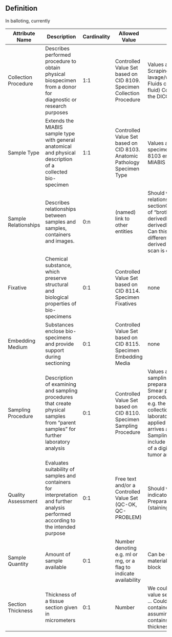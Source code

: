 ## Definition


In balloting, currently


Attribute Name | Description | Cardinality | Allowed Value | Comment | 
|---|---|---|---|---|
Collection Procedure | Describes performed procedure to obtain physical biospecimen from a donor for diagnostic or research purposes | 1:1 | Controlled Value Set based on CID 8109. Specimen Collection Procedure | Values as Biopsy, Excision, Scraping,... Bronchoalveolar lavage/washing, Cytobrush, Body Fluids collection, CSF (Cerebrospinal fluid) Collection are not included in the DICOM CID
Sample Type | Extends the MIABIS sample type with general anatomical and physical description of a collected bio-specimen | 1:1 | Controlled Value Set based on CID 8103. Anatomic Pathology Specimen Type | Values as e.g. Entire body, Tissue specimen, Smear sample Is CID 8103 enough? How to extend the MIABIS sample type attributes? |
Sample Relationships | Describes relationships between samples and samples, containers and images. | 0:n | (named) link to other entities | Should we provided named relationships? e.g., derivedFrom; sectionOf; Should we allow relations of “brothers”? e.g derivedFromTheSameBlock; derivedFromTheSamePrimarySampe; Can this be a concept used in different domains? e.g., a block is derived from a primary but also a scan is derived from a container; |
Fixative | Chemical substance, which preserve structural and biological properties of bio-specimens | 0:1 | Controlled Value Set based on CID 8114. Specimen Fixatives | none |
Embedding Medium | Substances enclose bio-specimens and provide support during sectioning | 0:1 | Controlled Value Set based on CID 8115. Specimen Embedding Media | none |
Sampling Procedure | Description of examining and sampling procedures that create physical samples from “parent samples” for further laboratory analysis | 0:1 | Controlled Value Set based on CID 8110. Specimen Sampling Procedure | Values as e.g. e.g. Dissection, Core sampling, Block sectioning, Touch preparation, Laser microdissection, Smear procedure; A sampling procedure can have a report linked, e.g. the gross evaluation; The collection procedure is outside of the laboratory the sampling procedure is applied after a (primary) sample arrives at the; pathology laboratory; Sampling procedure does not include image annotation”sampling” of a digital file e.g., annotation of tumor area |
Quality Assessment | Evaluates suitability of samples and containers for interpretation and further analysis performed according to the intended purpose | 0:1 | Free text and/or a Controlled Value Set (QC-OK, QC-PROBLEM) | Should we have different quality indicator for the differents steps? Preparation Q; Assay procedures (staining) Q; Scanning Q |
Sample Quantity | Amount of sample available | 0:1 | Number denoting e.g. ml or mg, or a flag to indicate availability | Can be used to indicate how much material is still available from a tissue block |
Section Thickness | Thickness of a tissue section given in micrometers | 0:1  | Number | We could also code a controlled value set as Medium, Thin, Ultrathin, ... Could also be added to the container as an overall attribute assuming that a container only contains sections with the same thickness |

